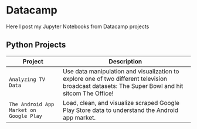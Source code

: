 # Datacamp

Here I post my Jupyter Notebooks from Datacamp projects

## Python Projects
| Project | Description |
| --- | --- |
| `Analyzing TV Data` | Use data manipulation and visualization to explore one of two different television broadcast datasets: The Super Bowl and hit sitcom The Office! |
| `The Android App Market on Google Play` | Load, clean, and visualize scraped Google Play Store data to understand the Android app market. |
